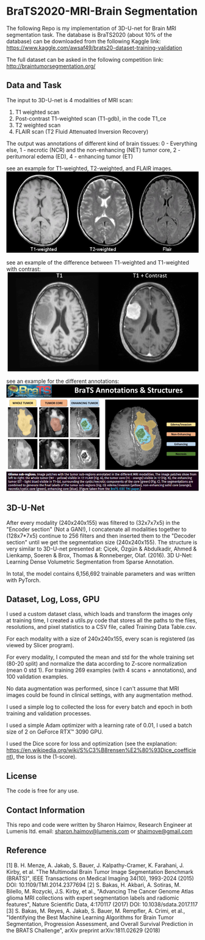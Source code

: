 # BraTS2020-MRI-Brain Segmentation
The following Repo is my implementation of 3D-U-net for Brain MRI segmentation task. 
The database is BraTS2020 (about 10% of the database) can be downloaded from the following Kaggle link:
https://www.kaggle.com/awsaf49/brats20-dataset-training-validation

The full dataset can be asked in the following competition link:
http://braintumorsegmentation.org/

## Data and Task
The input to 3D-U-net is 4 modalities of MRI scan: 
1. T1 weighted scan
2. Post-contrast T1-weighted scan (T1-gdb), in the code T1_ce
3. T2 weighted scan
4. FLAIR scan (T2 Fluid Attenuated Inversion Recovery)

The output was annotations of different kind of brain tissues:
0 - Everything else,
1 - necrotic (NCR) and the non-enhancing (NET) tumor core,
2 - peritumoral edema (ED),
4 - enhancing tumor (ET)

see an example for T1-weighted, T2-weighted, and FLAIR images. 
![Image 1](https://github.com/shaimove/BraTS2020-MRI-Brain-Segmentaion/blob/main/Images/modalities.jpg)

see an example of the difference between T1-weighted and T1-weighted with contrast:
![Image 2](https://github.com/shaimove/BraTS2020-MRI-Brain-Segmentaion/blob/main/Images/t1%20and%20t1%20contrast.png)

see an example for the different annotations:
![Image 3](https://github.com/shaimove/BraTS2020-MRI-Brain-Segmentaion/blob/main/Images/annotations.png)


## 3D-U-Net
After every modality (240x240x155) was filtered to (32x7x7x5) in the "Encoder section" (Not a GAN!), I concatenate all modalities together to (128x7*7x5) continue 
to 256 filters and then inserted them to the "Decoder section" until we get the segmentation size (240x240x155). The structure is very similar to 3D-U-net presented at:
Çiçek, Özgün & Abdulkadir, Ahmed & Lienkamp, Soeren & Brox, Thomas & Ronneberger, Olaf. (2016). 3D U-Net: Learning Dense Volumetric Segmentation from Sparse Annotation. 

In total, the model contains 6,156,692 trainable parameters and was written with PyTorch. 

## Dataset, Log, Loss, GPU
I used a custom dataset class, which loads and transform the images only at training time, I created a utils.py code that stores all the paths to the files, resolutions, and 
pixel statistics to a CSV file, called Training Data Table.csv.

For each modality with a size of 240x240x155, every scan is registered (as viewed by Slicer program).

For every modality, I computed the mean and std for the whole training set (80-20 split) and normalize the data according to Z-score normalization (mean 0 std 1). 
For training 269 examples (with 4 scans + annotations), and 100 validation examples. 

No data augmentation was performed, since I can't assume that MRI images could be found in clinical settings, with any augmentation method. 

I used a simple log to collected the loss for every batch and epoch in both training and validation processes.

I used a simple Adam optimizer with a learning rate of 0.01, I used a batch size of 2 on GeForce RTX™ 3090 GPU. 

I used the Dice score for loss and optimization (see the explanation: https://en.wikipedia.org/wiki/S%C3%B8rensen%E2%80%93Dice_coefficient), the loss is the (1-score).

## License
The code is free for any use. 

## Contact Information
This repo and code were written by Sharon Haimov, Research Engineer at Lumenis ltd. 
email: sharon.haimov@lumenis.com or shaimove@gmail.com

## Reference
[1] B. H. Menze, A. Jakab, S. Bauer, J. Kalpathy-Cramer, K. Farahani, J. Kirby, et al. "The Multimodal Brain Tumor Image Segmentation Benchmark (BRATS)", IEEE Transactions on Medical Imaging 34(10), 1993-2024 (2015) DOI: 10.1109/TMI.2014.2377694
[2] S. Bakas, H. Akbari, A. Sotiras, M. Bilello, M. Rozycki, J.S. Kirby, et al., "Advancing The Cancer Genome Atlas glioma MRI collections with expert segmentation labels and radiomic features", Nature Scientific Data, 4:170117 (2017) DOI: 10.1038/sdata.2017.117
[3] S. Bakas, M. Reyes, A. Jakab, S. Bauer, M. Rempfler, A. Crimi, et al., "Identifying the Best Machine Learning Algorithms for Brain Tumor Segmentation, Progression Assessment, and Overall Survival Prediction in the BRATS Challenge", arXiv preprint arXiv:1811.02629 (2018)


